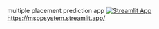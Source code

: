 multiple placement prediction app
[![Streamlit App](https://static.streamlit.io/badges/streamlit_badge_black_white.svg)](https://msppsystem.streamlit.app/)
https://msppsystem.streamlit.app/

